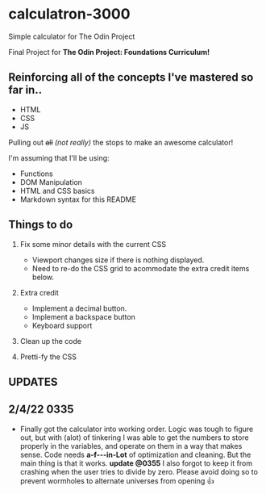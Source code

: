 # calculatron-3000
Simple calculator  for The Odin Project

Final Project for **The Odin Project: Foundations Curriculum!**

## Reinforcing all of the concepts I've mastered so far in..

 - HTML
 - CSS
 - JS

Pulling out ~~all~~ *(not really)* the stops to make an awesome calculator!

I'm assuming that I'll be using:
 - Functions
 - DOM Manipulation
 - HTML and CSS basics
 - Markdown syntax for this README

## **Things to do**
1. Fix some minor details with the current CSS
     - Viewport changes size if there is nothing displayed.
     - Need to re-do the CSS grid to acommodate the extra credit items below.

2. Extra credit
     - Implement a decimal button.
     - Implement a backspace button
     - Keyboard support

3. Clean up the code

4. Pretti-fy the CSS

## **UPDATES**

## 2/4/22 0335
 - Finally got the calculator into working order. Logic was tough to figure out, but with (alot) of tinkering I was able to get the numbers to store properly in the variables, and operate on them in a way that makes sense. Code needs **a-f---in-Lot** of optimization and cleaning. But the main thing is that it works. **update @0355** I also forgot to keep it from crashing when the user tries to divide by zero. Please avoid doing so to prevent wormholes to alternate universes from opening 👍
